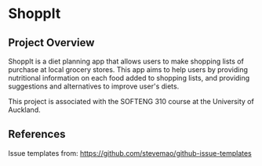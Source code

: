 # ShoppIt

## Project Overview

ShoppIt is a diet planning app that allows users to make shopping lists of purchase at local grocery stores. This app aims to help users by providing nutritional information on each food added to shopping lists, and providing suggestions and alternatives to improve user's diets.

This project is associated with the SOFTENG 310 course at the University of Auckland.

## References

Issue templates from: https://github.com/stevemao/github-issue-templates
